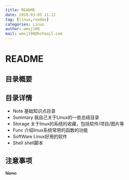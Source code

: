 ```yaml
---
title: README
date: 2018-03-05 11:12
tag: [linux,readme]
categories: Linux
author: wmsj100
mail: wmsj100@hotmail.com
---
```


# README

## 目录概要

## 目录详情
- Note 基础知识点目录
- Summary 我自己关于Linux的一些总结目录
- Storage 关于linux的系统的收藏，包括软件/项目/图片等
- Func 介绍linux系统常用的函数的功能
- SoftWare Linux好用的软件
- Shell shell脚本

## 注意事项
~~None~~

